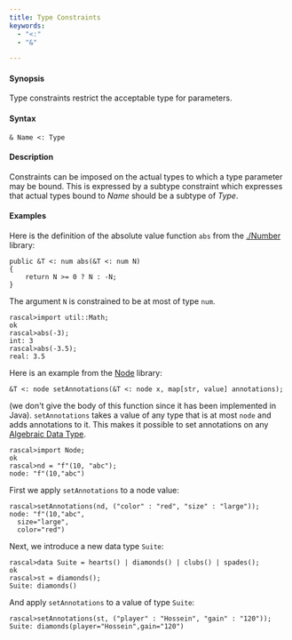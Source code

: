 ```yaml
---
title: Type Constraints
keywords:
  - "<:"
  - "&"

---
```


#### Synopsis

Type constraints restrict the acceptable type for parameters.

#### Syntax

`& Name <: Type`

#### Description

Constraints can be imposed on the actual types to which a type parameter may be bound. 
This is expressed by a subtype constraint which expresses that 
actual types bound to _Name_ should be a subtype of _Type_. 

#### Examples

Here is the definition of the absolute value function `abs` from the [./Number](../../../../Rascal/Expressions/Values/Number) library:
```rascal
public &T <: num abs(&T <: num N)
{
	return N >= 0 ? N : -N;
}
```
The argument `N` is constrained to be at most of type `num`.

```rascal-shell
rascal>import util::Math;
ok
rascal>abs(-3);
int: 3
rascal>abs(-3.5);
real: 3.5
```

Here is an example from the [Node](../../../../Rascal/Expressions/Values/Node) library:
```rascal
&T <: node setAnnotations(&T <: node x, map[str, value] annotations);
```
(we don't give the body of this function since it has been implemented in Java).
`setAnnotations` takes a value of any type that is at most `node` and adds annotations to it.
This makes it possible to set annotations on any [Algebraic Data Type](../../../../Rascal/Declarations/AlgebraicDataType).


```rascal-shell
rascal>import Node;
ok
rascal>nd = "f"(10, "abc");
node: "f"(10,"abc")
```
First we apply `setAnnotations` to a node value:

```rascal-shell
rascal>setAnnotations(nd, ("color" : "red", "size" : "large"));
node: "f"(10,"abc",
  size="large",
  color="red")
```
Next, we introduce a new data type `Suite`:

```rascal-shell
rascal>data Suite = hearts() | diamonds() | clubs() | spades();
ok
rascal>st = diamonds();
Suite: diamonds()
```
And apply `setAnnotations` to a value of type `Suite`:

```rascal-shell
rascal>setAnnotations(st, ("player" : "Hossein", "gain" : "120"));
Suite: diamonds(player="Hossein",gain="120")
```


